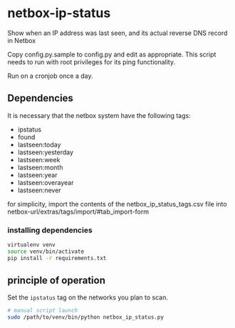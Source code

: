 # netbox-ip-status
Show when an IP address was last seen, and its actual reverse DNS record in Netbox

Copy config.py.sample to config.py and edit as appropriate.
This script needs to run with root privileges for its ping functionality.

Run on a cronjob once a day.

## Dependencies

It is necessary that the netbox system have the following tags:

- ipstatus
- found
- lastseen:today
- lastseen:yesterday
- lastseen:week
- lastseen:month
- lastseen:year
- lastseen:overayear
- lastseen:never

for simplicity, import the contents of the netbox_ip_status_tags.csv file into netbox-url/extras/tags/import/#tab_import-form

### installing dependencies

```sh
virtualenv venv
source venv/bin/activate
pip install -r requirements.txt
```


## principle of operation

Set the `ipstatus` tag on the networks you plan to scan.


```sh
# manual script launch
sudo /path/to/venv/bin/python netbox_ip_status.py
```

